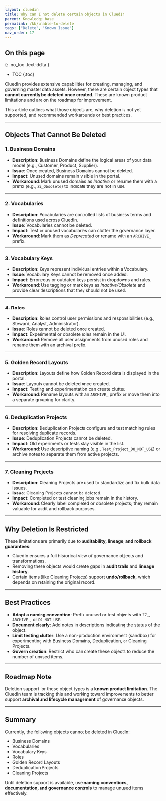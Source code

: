 ```yaml
---
layout: cluedin
title: Why can I not delete certain objects in CluedIn
parent: Knowledge base
permalink: /kb/unable-to-delete
tags: ["Delete", "Known Issue"]
nav_order: 17
---
```


## On this page
{: .no_toc .text-delta }
- TOC
{:toc}

CluedIn provides extensive capabilities for creating, managing, and governing master data assets. However, there are certain object types that **cannot currently be deleted once created**. These are known product limitations and are on the roadmap for improvement.

This article outlines what those objects are, why deletion is not yet supported, and recommended workarounds or best practices.

---

## Objects That Cannot Be Deleted

### 1. Business Domains
- **Description**: Business Domains define the logical areas of your data model (e.g., Customer, Product, Supplier).
- **Issue**: Once created, Business Domains cannot be deleted.  
- **Impact**: Unused domains remain visible in the portal.  
- **Workaround**: Mark unused domains as *Inactive* or rename them with a prefix (e.g., `ZZ_Obsolete`) to indicate they are not in use.

---

### 2. Vocabularies
- **Description**: Vocabularies are controlled lists of business terms and definitions used across CluedIn.  
- **Issue**: Vocabularies cannot be deleted.  
- **Impact**: Test or unused vocabularies can clutter the governance layer.  
- **Workaround**: Mark them as *Deprecated* or rename with an `ARCHIVE_` prefix.

---

### 3. Vocabulary Keys
- **Description**: Keys represent individual entries within a Vocabulary.  
- **Issue**: Vocabulary Keys cannot be removed once added.  
- **Impact**: Erroneous or outdated keys persist in dropdowns and rules.  
- **Workaround**: Use tagging or mark keys as *Inactive/Obsolete* and provide clear descriptions that they should not be used.

---

### 4. Roles
- **Description**: Roles control user permissions and responsibilities (e.g., Steward, Analyst, Administrator).  
- **Issue**: Roles cannot be deleted once created.  
- **Impact**: Experimental or obsolete roles remain in the UI.  
- **Workaround**: Remove all user assignments from unused roles and rename them with an archival prefix.

---

### 5. Golden Record Layouts
- **Description**: Layouts define how Golden Record data is displayed in the portal.  
- **Issue**: Layouts cannot be deleted once created.  
- **Impact**: Testing and experimentation can create clutter.  
- **Workaround**: Rename layouts with an `ARCHIVE_` prefix or move them into a separate grouping for clarity.

---

### 6. Deduplication Projects
- **Description**: Deduplication Projects configure and test matching rules for resolving duplicate records.  
- **Issue**: Deduplication Projects cannot be deleted.  
- **Impact**: Old experiments or tests stay visible in the list.  
- **Workaround**: Use descriptive naming (e.g., `Test_Project_DO_NOT_USE`) or archive notes to separate them from active projects.

---

### 7. Cleaning Projects
- **Description**: Cleaning Projects are used to standardize and fix bulk data issues.  
- **Issue**: Cleaning Projects cannot be deleted.  
- **Impact**: Completed or test cleaning jobs remain in the history.  
- **Workaround**: Clearly label completed or obsolete projects; they remain valuable for audit and rollback purposes.

---

## Why Deletion Is Restricted

These limitations are primarily due to **auditability, lineage, and rollback guarantees**:
- CluedIn ensures a full historical view of governance objects and transformations.
- Removing these objects would create gaps in **audit trails** and **lineage history**.
- Certain items (like Cleaning Projects) support **undo/rollback**, which depends on retaining the original record.

---

## Best Practices

- **Adopt a naming convention**: Prefix unused or test objects with `ZZ_`, `ARCHIVE_`, or `DO_NOT_USE`.  
- **Document clearly**: Add notes in descriptions indicating the status of the object.  
- **Limit testing clutter**: Use a non-production environment (sandbox) for experimenting with Business Domains, Deduplication, or Cleaning Projects.  
- **Govern creation**: Restrict who can create these objects to reduce the number of unused items.

---

## Roadmap Note

Deletion support for these object types is a **known product limitation**. The CluedIn team is tracking this and working toward improvements to better support **archival and lifecycle management** of governance objects.

---

## Summary

Currently, the following objects cannot be deleted in CluedIn:
- Business Domains  
- Vocabularies  
- Vocabulary Keys  
- Roles  
- Golden Record Layouts  
- Deduplication Projects  
- Cleaning Projects  

Until deletion support is available, use **naming conventions, documentation, and governance controls** to manage unused items effectively.


